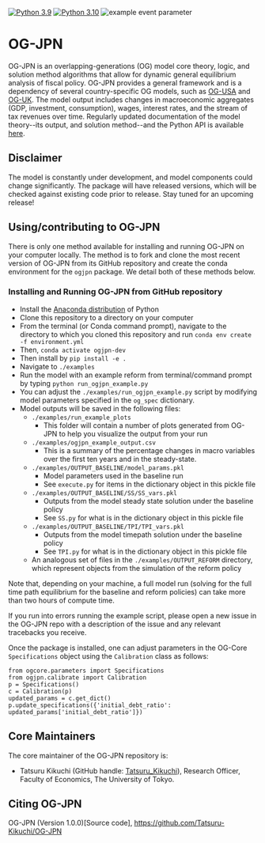[![Python 3.9](https://img.shields.io/badge/python-3.9-blue.svg)](https://www.python.org/downloads/release/python-3916/)
[![Python 3.10](https://img.shields.io/badge/python-3.10-blue.svg)](https://www.python.org/downloads/release/python-3108/)
![example event parameter](https://github.com/EAPD-DRB/OG-ZAF/actions/workflows/check_black.yml/badge.svg?branch=main)

# OG-JPN

OG-JPN is an overlapping-generations (OG) model core theory, logic, and solution method algorithms that allow for dynamic general equilibrium analysis of fiscal policy. OG-JPN provides a general framework and is a dependency of several country-specific OG models, such as [OG-USA](https://github.com/PSLmodels/OG-USA) and [OG-UK](https://github.com/PSLmodels/OG-UK). The model output includes changes in macroeconomic aggregates (GDP, investment, consumption), wages, interest rates, and the stream of tax revenues over time. Regularly updated documentation of the model theory--its output, and solution method--and the Python API is available [here](https://github.com/Tatsuru-Kikuchi/OG-JPN).


## Disclaimer

The model is constantly under development, and model components could change significantly. The package will have released versions, which will be checked against existing code prior to release. Stay tuned for an upcoming release!


## Using/contributing to OG-JPN

There is only one method available for installing and running OG-JPN on your computer locally. The method is to fork and clone the most recent version of OG-JPN from its GitHub repository and create the conda environment for the `ogjpn` package. We detail both of these methods below.

### Installing and Running OG-JPN from GitHub repository

* Install the [Anaconda distribution](https://www.anaconda.com/distribution/) of Python
* Clone this repository to a directory on your computer
* From the terminal (or Conda command prompt), navigate to the directory to which you cloned this repository and run `conda env create -f environment.yml`
* Then, `conda activate ogjpn-dev`
* Then install by `pip install -e .`
* Navigate to `./examples`
* Run the model with an example reform from terminal/command prompt by typing `python run_ogjpn_example.py`
* You can adjust the `./examples/run_ogjpn_example.py` script by modifying model parameters specified in the `og_spec` dictionary.
* Model outputs will be saved in the following files:
  * `./examples/run_example_plots`
    * This folder will contain a number of plots generated from OG-JPN to help you visualize the output from your run
  * `./examples/ogjpn_example_output.csv`
    * This is a summary of the percentage changes in macro variables over the first ten years and in the steady-state.
  * `./examples/OUTPUT_BASELINE/model_params.pkl`
    * Model parameters used in the baseline run
    * See `execute.py` for items in the dictionary object in this pickle file
  * `./examples/OUTPUT_BASELINE/SS/SS_vars.pkl`
    * Outputs from the model steady state solution under the baseline policy
    * See `SS.py` for what is in the dictionary object in this pickle file
  * `./examples/OUTPUT_BASELINE/TPI/TPI_vars.pkl`
    * Outputs from the model timepath solution under the baseline policy
    * See `TPI.py` for what is in the dictionary object in this pickle file
  * An analogous set of files in the `./examples/OUTPUT_REFORM` directory, which represent objects from the simulation of the reform policy

Note that, depending on your machine, a full model run (solving for the full time path equilibrium for the baseline and reform policies) can take more than two hours of compute time.

If you run into errors running the example script, please open a new issue in the OG-JPN repo with a description of the issue and any relevant tracebacks you receive.

Once the package is installed, one can adjust parameters in the OG-Core `Specifications` object using the `Calibration` class as follows:

```
from ogcore.parameters import Specifications
from ogjpn.calibrate import Calibration
p = Specifications()
c = Calibration(p)
updated_params = c.get_dict()
p.update_specifications({'initial_debt_ratio': updated_params['initial_debt_ratio']})
```

## Core Maintainers

The core maintainer of the OG-JPN repository is:

* Tatsuru Kikuchi (GitHub handle: [Tatsuru_Kikuchi](https://github.com/Tatsuru-Kikuchi)), Research Officer, Faculty of Economics, The University of Tokyo.

## Citing OG-JPN

OG-JPN (Version 1.0.0)[Source code], https://github.com/Tatsuru-Kikuchi/OG-JPN
